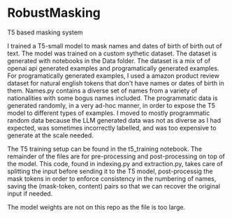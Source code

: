 # RobustMasking
T5 based masking system

I trained a T5-small model to mask names and dates of birth of birth out of text.  The model was trained on a custom sythetic dataset.
The dataset is generated with notebooks in the Data folder.  The dataset is a mix of of openai api generated examples and programatically generated examples.
For programatically generated examples, I used a amazon product review dataset for natural english tokens that don't have names or dates of birth in them. Names.py contains a diverse set of names from a variety of nationalities with some bogus names included. The programmatic data is generated randomly, in a very ad-hoc manner, in order to expose the T5 model to different types of examples.  I moved to mostly programmatic random data because the LLM generated data was not as diverse as I had expected, was sometimes incorrectly labelled, and was too expensive to generate at the scale needed. 

The T5 training setup can be found in the t5_training notebook.  The remainder of the files are for pre-processing and post-processing on top of the model. 
This code, found in indexing.py and extraction.py, takes care of splitting the input before sending it to the T5 model, post-processig the mask tokens in order
to enforce consistency in the numbering of names, saving the (mask-token, content) pairs so that we can recover the original input if needed. 

The model weights are not on this repo as the file is too large.

